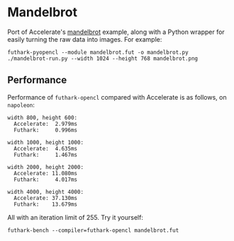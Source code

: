 Mandelbrot
==========

Port of Accelerate's
[mandelbrot](https://github.com/AccelerateHS/accelerate-examples/tree/master/examples/mandelbrot)
example, along with a Python wrapper for easily turning the raw data
into images.  For example:

    futhark-pyopencl --module mandelbrot.fut -o mandelbrot.py
    ./mandelbrot-run.py --width 1024 --height 768 mandelbrot.png

Performance
-----------

Performance of `futhark-opencl` compared with Accelerate is as
follows, on `napoleon`:

    width 800, height 600:
      Accelerate:  2.979ms
      Futhark:     0.996ms

    width 1000, height 1000:
      Accelerate:  4.635ms
      Futhark:     1.467ms

    width 2000, height 2000:
      Accelerate: 11.080ms
      Futhark:     4.017ms

    width 4000, height 4000:
      Accelerate: 37.130ms
      Futhark:    13.679ms

All with an iteration limit of 255.  Try it yourself:

    futhark-bench --compiler=futhark-opencl mandelbrot.fut
